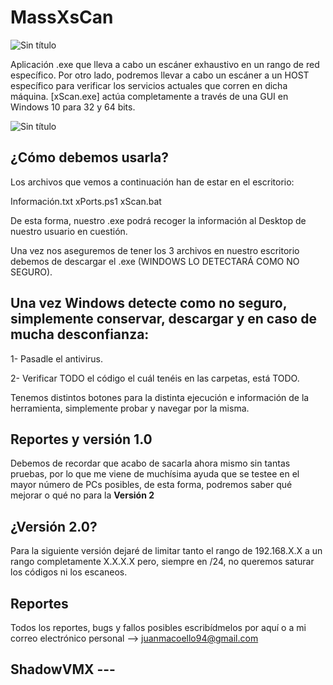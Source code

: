 # MassXsCan

![Sin título](https://user-images.githubusercontent.com/92258683/171418342-767a61d2-803e-496f-8c85-d13353eafbf1.png)


Aplicación .exe que lleva a cabo un escáner exhaustivo en un rango de red específico. Por otro lado, podremos llevar a cabo un escáner a un HOST específico para verificar los servicios actuales que corren en dicha máquina. [xScan.exe] actúa completamente a través de una GUI en Windows 10 para 32 y 64 bits.

![Sin título](https://user-images.githubusercontent.com/92258683/171420510-63e6be3b-6e41-4b32-85c8-47ecd1018a6d.png)


## ¿Cómo debemos usarla?

Los archivos que vemos a continuación han de estar en el escritorio:

Información.txt
xPorts.ps1
xScan.bat

De esta forma, nuestro .exe podrá recoger la información al Desktop de nuestro usuario en cuestión.

Una vez nos aseguremos de tener los 3 archivos en nuestro escritorio debemos de descargar el .exe (WINDOWS LO DETECTARÁ COMO NO SEGURO).

## Una vez Windows detecte como no seguro, simplemente conservar, descargar y en caso de mucha desconfianza:

  1- Pasadle el antivirus.
  
  2- Verificar TODO el código el cuál tenéis en las carpetas, está TODO.
  
 Tenemos distintos botones para la distinta ejecución e información de la herramienta, simplemente probar y navegar por la misma.
 
 
 ## Reportes y versión 1.0
 
 Debemos de recordar que acabo de sacarla ahora mismo sin tantas pruebas, por lo que me viene de muchísima ayuda que se testee en el mayor número de PCs posibles, de esta forma, podremos saber qué mejorar o qué no para la **Versión 2**
 
 ## ¿Versión 2.0?
 
 Para la siguiente versión dejaré de limitar tanto el rango de 192.168.X.X a un rango completamente X.X.X.X pero, siempre en /24, no queremos saturar los códigos ni los escaneos.
 
 
 ## Reportes
 
 Todos los reportes, bugs y fallos posibles escribídmelos por aquí o a mi correo electrónico personal --> juanmacoello94@gmail.com
 
 ## ShadowVMX ---
 
 
 
